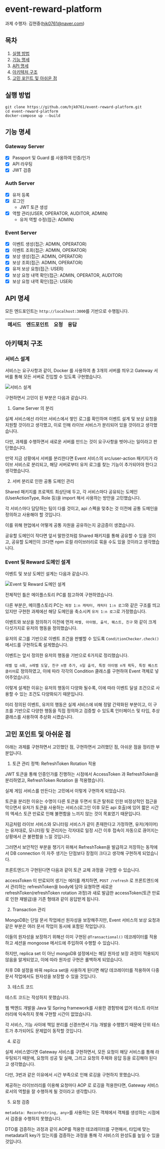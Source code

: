 # event-reward-platform

과제 수행자: 김현중(hjk0761@naver.com)

## 목차

1. [실행 방법](#실행-방법)
2. [기능 명세](#기능-명세)
3. [API 명세](#api-명세)
4. [아키텍처 구조](#아키텍처-구조)
5. [고민 포인트 및 아쉬운 점](#고민-포인트-및-아쉬운-점)

## 실행 방법
```
git clone https://github.com/hjk0761/event-reward-platform.git
cd event-reward-platform
docker-compose up --build
```

## 기능 명세

### Gateway Server

- [x] Passport 및 Guard 를 사옹하여 인증/인가
- [x] API 라우팅
- [x] JWT 검증

### Auth Server

- [x] 유저 등록
- [x] 로그인
    - JWT 토큰 생성
- [x] 역할 관리(USER, OPERATOR, AUDITOR, ADMIN)
    - 유저 역할 수정(접근: ADMIN)

### Event Server

- [x] 이벤트 생성(접근: ADMIN, OPERATOR)
- [x] 이벤트 조회(접근: ADMIN, OPERATOR)
- [x] 보상 생성(접근: ADMIN, OPERATOR)
- [x] 보상 조회(접근: ADMIN, OPERATOR)
- [x] 유저 보상 요청(접근: USER)
- [x] 보상 요청 내역 확인(접근: ADMIN, OPERATOR, AUDITOR)
- [x] 보상 요청 내역 확인(접근: USER)

## API 명세

모든 엔드포인트는 `http://localhost:3000`를 기반으로 수행됩니다.

|메서드|엔드포인트|요청|응답|
|--|--|--|--|

###

## 아키텍처 구조

### 서비스 설계

서비스는 요구사항과 같이, Docker 를 사용하여 총 3개의 서버를 띄우고 Gateway 서버를 통해 모든 서버로 진입할 수 있도록 구현했습니다.

![서비스 설계](diagram/server-diagram.drawio.png)

구현하면서 고민이 된 부분은 다음과 같습니다.

1. Game Server 의 분리

실제 서비스에선 라이브 서비스에서 쌓인 로그를 확인하며 이벤트 설계 및 보상 요청을 지원할 것이라고 생각했고, 이로 인해 라이브 서비스가 분리되어 있을 것이라고 생각했습니다.

다만, 과제를 수행하면서 새로운 서버를 만드는 것이 요구사항을 벗어나는 일이라고 판단했습니다.

만약 지금 상황에서 서버를 분리한다면 Event 서비스의 src/user-action 패키지가 라이브 서비스로 분리되고, 해당 서버로부터 유저 로그를 찾는 기능이 추가되어야 한다고 생각했습니다.

2. 서버 분리로 인한 공통 도메인 관리

Shared 패키지를 프로젝트 최상단에 두고, 각 서비스마다 공유되는 도메인(UserActionType, Role 등)을 import 해서 사용하는 방안을 고민했습니다.

각 서비스마다 담당하는 팀이 다를 것이고, api 스펙을 맞추는 것 이전에 공통 도메인을 정의하고 사용해야 할 것입니다.

이를 위해 현업에서 어떻게 공통 자원을 공유하는지 궁금증이 생겼습니다.

공유할 도메인이 작다면 앞서 말한것처럼 Shared 패키지를 통해 공유할 수 있을 것이고, 공유할 도메인이 크다면 npm 로컬 라이브러리로 묶을 수도 있을 것이라고 생각했습니다.

### Event 및 Reward 도메인 설계

이벤트 및 보상 도메인 설계는 다음과 같습니다.

![Event 및 Reward 도메인 설계](diagram/class-diagram.drawio.png)

전체적인 틀은 메이플스토리 PC를 참고하여 구현하였습니다.

다른 부분은, 메이플스토리 PC는 `계정 1:n 캐릭터, 캐릭터 1:n 로그`와 같은 구조를 띄고있지만 구현한 과제에선 해당 도메인을 축소시켜 `유저 1:n 로그`로 가정했습니다.

이벤트와 보상을 정의하기 이전에 먼저 `레벨, 아이템, 출석, 퀘스트, 친구` 와 같이 크게 다섯가지로 유저의 행동을 정의했습니다.

유저의 로그를 기반으로 이벤트 조건을 판별할 수 있도록 `ConditionChecker.check()` 메서드를 구현하도록 설게했습니다.

이벤트는 앞서 정의한 유저의 행동을 기반으로 6가지로 정리했습니다.

`레벨 업 n회, n레벨 도달, 친구 n명 추가, n일 출석, 특정 아이템 n개 획득, 특정 퀘스트 클리어`로 정의하였고, 이에 따라 각각의 Condition 클래스를 구현하여 Event 객체로 넣어주었습니다.

이렇게 설계한 이유는 유저의 행동이 다양화 될수록, 이에 따라 이벤트 달설 조건으로 사용할 수 있는 조건도 다양화되기 때문입니다.

미리 정의된 이벤트, 유저의 행동은 실제 서비스에 비해 정말 간략화된 부분이고, 이 구조를 기반으로 다양한 행동을 직접 정의하고 검증할 수 있도록 인터페이스 및 타입, 추상 클래스를 사용하여 추상화 시켰습니다.

## 고민 포인트 및 아쉬운 점

아래는 과제를 구현하면서 고민했던 점, 구현하면서 고려했던 점, 아쉬운 점을 정리한 부분입니다.

1. 토큰 관리 정책: RefreshToken Rotation 적용

JWT 토큰을 통해 인증인가를 진행하는 시점에서 AccessToken 과 RefreshToken을 분리하였고, RefreshToken Rotation 을 적용했습니다.

실제 게임 서비스를 만든다는 고민에서 이렇게 구현하게 되었습니다.

토큰을 분리한 이유는 수명이 다른 토큰을 두면서 토큰 탈취로 인한 비정상적인 접근을 막으면서 유저가 토큰을 사용하는 서비스(로그인 이후 모든 api 호출)에 있어 짧은 시간의 엑세스 토큰 만료로 인해 불편함을 느끼지 않는 것이 목표였기 때문입니다.

지금처럼 라이브 서비스와 모니터링 서비스가 같이 존재한다고 가정하면, 유저(게이머)는 유저대로, 모니터링 및 관리자는 각자대로 일정 시간 이후 접속이 자동으로 끊어지는 상황에서 큰 불편함을 느낄 것입니다.

그러면서 보안적인 부분을 챙기기 위해서 RefreshToken을 발급하고 저장하는 동작에서 DB connection 이 자주 생기는 단점보다 장점이 크다고 생각해 구현하게 되었습니다.

프론트엔드가 구현된다면 다음과 같이 토큰 교체 과정을 구현할 수 있습니다.

accessToken 이 만료되어 생기는 에러를 캐치하면, `POST /refresh` 로 프론트엔드에서 관리하는 refreshToken을 body에 담아 요쳥하면 새로운 refreshToken(refreshToken rotation 과정)과 새로 발급한 accessToken(토큰 만료로 인한 재발급)을 기존 형태과 같이 응답받게 됩니다.

2. Transaction 관리

MongoDB는 단일 문서 작업에선 원자성을 보장해주지만, Event 서비스의 보상 요청과 같은 부분은 여러 문서 작업이 동시에 포함된 작업입니다.

이들의 원자성을 보장하기 위해선 이미 구현된 `@Transactional()` 데코레이터를 적용하고 세션을 mongoose 메서드에 주입하여 수행할 수 있습니다.

하지만, replica set 이 아닌 mongoDB 설정에서는 해당 원자성 보장 과정이 적용되지 않음을 알게되었고, 이에 따라 원자성 구현은 롤백하게 되었습니다.

차후 DB 설정을 바꿔 replica set을 사용하게 된다면 해당 데코레이터를 적용하여 다중 문서 작업에서도 원자성을 보장할 수 있을 것입니다.

3. 테스트 코드

테스트 코드는 작성하지 못했습니다.

웹 백엔드 개발을 Java 및 Spring framework를 사용한 경험밖에 없어 테스트 라이브러리에 익숙하지 못해 구현할 시간이 없었습니다.

각 서비스, 기능 사이에 책임 분리를 신경쓰면서 기능 개발을 수행했기 때문에 단위 테스트가 추가되어도 문제없이 동작할 것입니다.

4. 로깅

실제 서비스였다면 Gateway 서비스를 구현하면서, 모든 요청이 해당 서비스를 통해 라우팅되기 때문에, 요청의 성공 및 실패, 그리고 요청의 주체와 응답 등을 로깅해야 된다고 생각했습니다.

다만, 3번과 같은 이유에서 시간 부족으로 인해 로깅을 구현하지 못했습니다.

제공하는 라이브러리를 이용해 요청마다 AOP 로 로깅을 적용한다면, Gateway 서비스로서의 역할을 잘 수행하게 될 것이라고 생각합니다.

5. 요청 검증

`metadata: Record<string, any>`를 사용하는 모든 객체에서 객체를 생성하는 시점에서 검증을 수행하지 못했습니다.

DTO를 검증하는 과정과 같이 AOP를 적용한 데코레이터를 구현해서, 타입에 맞는 metadata의 key가 있는지를 검증하는 과정을 통해 각 서비스의 완성도를 높일 수 있을 것입니다.